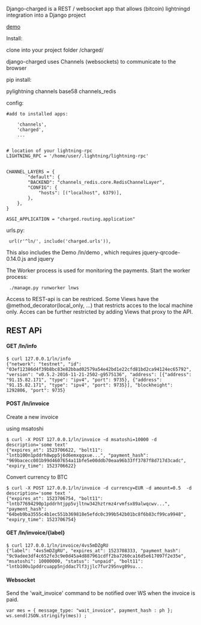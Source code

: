 
Django-charged is a REST / websocket app that allows
(bitcoin) lightningd integration into a Django project

 [demo](https://vimeo.com/264287111)
 

Install:

 clone into your project folder /charged/



django-charged uses Channels (websockets) to communicate to the browser

pip install: 

 pylightning  channels base58 channels_redis



config:

    #add to installed apps:

        'channels',
        'charged',
        ... 


    # location of your lightning-rpc
    LIGHTNING_RPC = '/home/user/.lightning/lightning-rpc'


    CHANNEL_LAYERS = {
            "default": {
            "BACKEND": "channels_redis.core.RedisChannelLayer",
            "CONFIG": {
                "hosts": [("localhost", 6379)],
            },
        },
    }

    ASGI_APPLICATION = "charged.routing.application"





urls.py:    

     url(r'^ln/', include('charged.urls')),

 This also includes the Demo  /ln/demo , which requires 
 jquery-qrcode-0.14.0.js and jquery 


The Worker process is used for monitoring the payments.
Start the worker process:

     ./manage.py runworker lnws


Access to REST-api is can be restriced. Some Views  have the
@method_decorator(local_only, ...)  that restricts acces to the local machine only.
Acces can be further restricted by adding Views that proxy to the API.


## REST APi

#### GET /ln/info
    $ curl 127.0.0.1/ln/info
    {"network": "testnet", "id": "03ef12386d4f39b8bc83e82bbad02579a54e42bd1e22cfd81bd2ca94124ec65792", "version": "v0.5.2-2016-11-21-2502-g9575136", "address": [{"address": "91.15.82.171", "type": "ipv4", "port": 9735}, {"address": "91.15.82.171", "type": "ipv4", "port": 9735}], "blockheight": 1292806, "port": 9735}

#### POST /ln/invoice
Create a new invoice

using msatoshi

    $ curl -X POST 127.0.0.1/ln/invoice -d msatoshi=10000 -d description='some text'
    {"expires_at": 1523706622, "bolt11": "lntb100n1pddrh8wpp5j6d6emxqqxue...", "payment_hash": "969bacecc001b99d4607654a11bfe5e00ddb70eaa96b33ff3787f8d717d3cadc", "expiry_time": 1523706622}

Convert currency to BTC

    $ curl -X POST 127.0.0.1/ln/invoice -d currency=EUR -d amount=0.5  -d description='some text '
    {"expires_at": 1523706754, "bolt11": "lntb77694290p1pddrhtjpp5vjltnw342hztrmz4rvmfsx89alwqcwv...", "payment_hash": "64beb9ba3555c4b1ec551b369818e5efdc0c399b542b01bc8f6b83cf99ca9948", "expiry_time": 1523706754}


#### GET /ln/invoice/{label}

    $ curl 127.0.0.1/ln/invoice/4vs5mDZgRU
    {"label": "4vs5mDZgRU", "expires_at": 1523708333, "payment_hash": "9c9adee3df4c652fe3c9e0d45a4d887961cdff2ba7260ca16d5e617097f2e35e", "msatoshi": 10000000, "status": "unpaid", "bolt11": "lntb100u1pddrcuapp5njddac7lf3jjlc7fur295nvg09su... 
    

#### Websocket 

Send the 'wait_invoice' command to be notified over WS when the invoice is paid.    

    var mes = { message_type: "wait_invoice", payment_hash : ph };
    ws.send(JSON.stringify(mes)) ;
    

